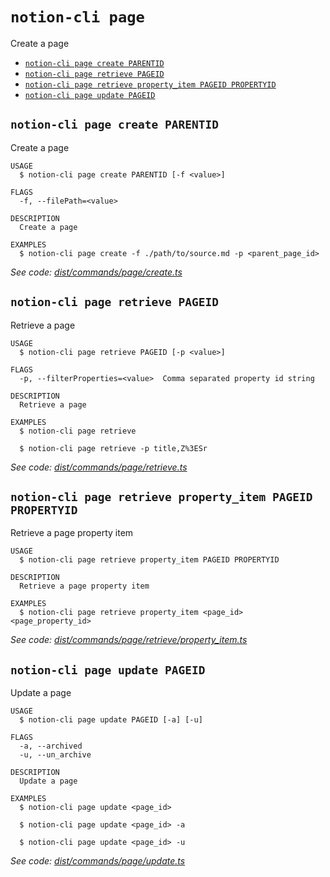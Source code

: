 `notion-cli page`
=================

Create a page

* [`notion-cli page create PARENTID`](#notion-cli-page-create-parentid)
* [`notion-cli page retrieve PAGEID`](#notion-cli-page-retrieve-pageid)
* [`notion-cli page retrieve property_item PAGEID PROPERTYID`](#notion-cli-page-retrieve-property_item-pageid-propertyid)
* [`notion-cli page update PAGEID`](#notion-cli-page-update-pageid)

## `notion-cli page create PARENTID`

Create a page

```
USAGE
  $ notion-cli page create PARENTID [-f <value>]

FLAGS
  -f, --filePath=<value>

DESCRIPTION
  Create a page

EXAMPLES
  $ notion-cli page create -f ./path/to/source.md -p <parent_page_id>
```

_See code: [dist/commands/page/create.ts](https://github.com/litencatt/notion-cli/blob/v0.10.0/dist/commands/page/create.ts)_

## `notion-cli page retrieve PAGEID`

Retrieve a page

```
USAGE
  $ notion-cli page retrieve PAGEID [-p <value>]

FLAGS
  -p, --filterProperties=<value>  Comma separated property id string

DESCRIPTION
  Retrieve a page

EXAMPLES
  $ notion-cli page retrieve

  $ notion-cli page retrieve -p title,Z%3ESr
```

_See code: [dist/commands/page/retrieve.ts](https://github.com/litencatt/notion-cli/blob/v0.10.0/dist/commands/page/retrieve.ts)_

## `notion-cli page retrieve property_item PAGEID PROPERTYID`

Retrieve a page property item

```
USAGE
  $ notion-cli page retrieve property_item PAGEID PROPERTYID

DESCRIPTION
  Retrieve a page property item

EXAMPLES
  $ notion-cli page retrieve property_item <page_id> <page_property_id>
```

_See code: [dist/commands/page/retrieve/property_item.ts](https://github.com/litencatt/notion-cli/blob/v0.10.0/dist/commands/page/retrieve/property_item.ts)_

## `notion-cli page update PAGEID`

Update a page

```
USAGE
  $ notion-cli page update PAGEID [-a] [-u]

FLAGS
  -a, --archived
  -u, --un_archive

DESCRIPTION
  Update a page

EXAMPLES
  $ notion-cli page update <page_id>

  $ notion-cli page update <page_id> -a

  $ notion-cli page update <page_id> -u
```

_See code: [dist/commands/page/update.ts](https://github.com/litencatt/notion-cli/blob/v0.10.0/dist/commands/page/update.ts)_

